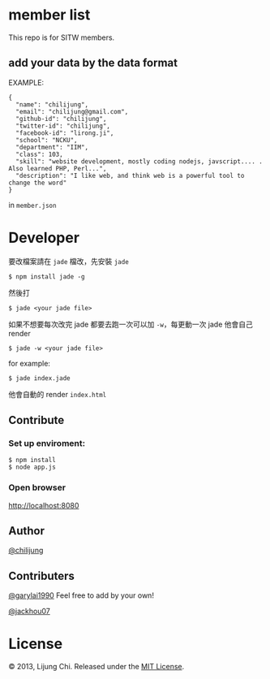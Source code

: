 # member list

This repo is for SITW members.


## add your data by the data format

EXAMPLE:

```
{
  "name": "chilijung",
  "email": "chilijung@gmail.com",
  "github-id": "chilijung",
  "twitter-id": "chilijung",
  "facebook-id": "lirong.ji",
  "school": "NCKU",
  "department": "IIM",
  "class": 103,
  "skill": "website development, mostly coding nodejs, javscript.... . Also learned PHP, Perl...",
  "description": "I like web, and think web is a powerful tool to change the word"
}

```

in `member.json`

# Developer

要改檔案請在 `jade` 檔改，先安裝 `jade`

    $ npm install jade -g

然後打

    $ jade <your jade file>

如果不想要每次改完 jade 都要去跑一次可以加 `-w`，每更動一次 jade 他會自己 render

    $ jade -w <your jade file>

for example:

    $ jade index.jade

他會自動的 render `index.html`


## Contribute

### Set up enviroment:
```
$ npm install
$ node app.js
```

### Open browser
[http://localhost:8080](http://localhost:8080)

## Author

[@chilijung](https://github.com/chilijung)

## Contributers

[@garylai1990](https://github.com/garylai1990)
Feel free to add by your own!

[@jackhou07](https://github.com/jackhou07)

# License

© 2013, Lijung Chi. Released under the [MIT License](http://opensource.org/licenses/mit-license.php).

